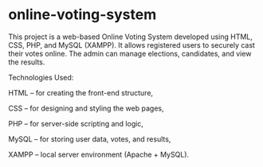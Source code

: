 # online-voting-system
This project is a web-based Online Voting System developed using HTML, CSS, PHP, and MySQL (XAMPP). It allows registered users to securely cast their votes online. The admin can manage elections, candidates, and view the results.

Technologies Used:

HTML – for creating the front-end structure,

CSS – for designing and styling the web pages,

PHP – for server-side scripting and logic,

MySQL – for storing user data, votes, and results,

XAMPP – local server environment (Apache + MySQL).

